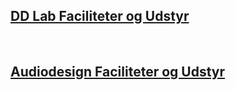 ## [DD Lab Faciliteter og Udstyr](https://raggedyann.github.io/TestTheme/dd-inf/)
&nbsp;
## [Audiodesign Faciliteter og Udstyr](https://raggedyann.github.io/TestTheme/audiodesign/)

<p id="demo"></p>

<script type="text/javascript">
var txtFile = new XMLHttpRequest();
txtFile.onload = function() {
    allText = txtFile.responseText;
    allTextLines = allText.split(/\r\n|\n/);

    for(var i = 0; i < allTextLines.length; i++) {
        document.getElementById("demo").innerHTML += allTextLines[i];
        document.getElementById("demo").innerHTML += '<br/>';
    }
    document.getElementById("demo").innerHTML += allTextLines[0];
}
}

txtFile.open("get", "test.csv", true);
txtFile.send();
</script>

